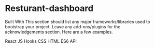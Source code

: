 # Resturant-dashboard
Built With
This section should list any major frameworks/libraries used to bootstrap your project. Leave any add-ons/plugins for the acknowledgements section. Here are a few examples.

React JS
Hooks
CSS
HTML 
ES6
API
